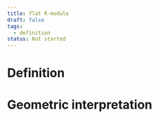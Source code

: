 ```yaml
---
title: flat R-module
draft: false
tags:
  - definition
status: Not started
---
```

# Definition

# Geometric interpretation

